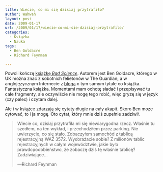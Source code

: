 ```yaml
---
title: Wiecie, co mi się dzisiaj przytrafiło?
author: Wahwah
layout: post
date: 2009-01-17
url: /2009/01/17/wiecie-co-mi-sie-dzisiaj-przytrafilo/
categories:
  - Książka
  - Nauka
tags:
  - Ben Goldacre
  - Richard Feynman

---
```

Powoli kończę [książkę _Bad Science_][1]. Autorem jest Ben Goldacre, którego w UK można znać z sobotnich felietonów w The Guardian, a w anglojęzycznym Internecie z [bloga][2] o tym samym tytule co książka. Fantastyczna książka. Momentami mam ochotę siadać i przepisywać tu całe fragmenty, ale oczywiście nie mogę tego robić, więc gryzę się w język (czy palec) i czytam dalej.

Ale i w książce zdarzają się cytaty długie na cały akapit. Skoro Ben może cytować, to i ja mogę. Oto cytat, który mnie dziś zupełnie zadziwił.

> Wiecie co, dzisiaj przytrafiła mi się niewiarygodna rzecz. Właśnie tu szedłem, na ten wykład, i przechodziłem przez parking. Nie uwierzycie, co się stało. Zobaczyłem samochód z tablicą rejestracyjną WAZ 3572. Wyobrażacie sobie? Z milionów tablic rejestracyjnych w całym województwie, jakie było prawdopodobieństwo, że zobaczę dziś tę właśnie tablicę? Zadziwiające&#8230;
> 
> —Richard Feynman

 [1]: http://www.badscience.net/2008/08/i-totally-just-touched-my-book/
 [2]: http://www.badscience.net/